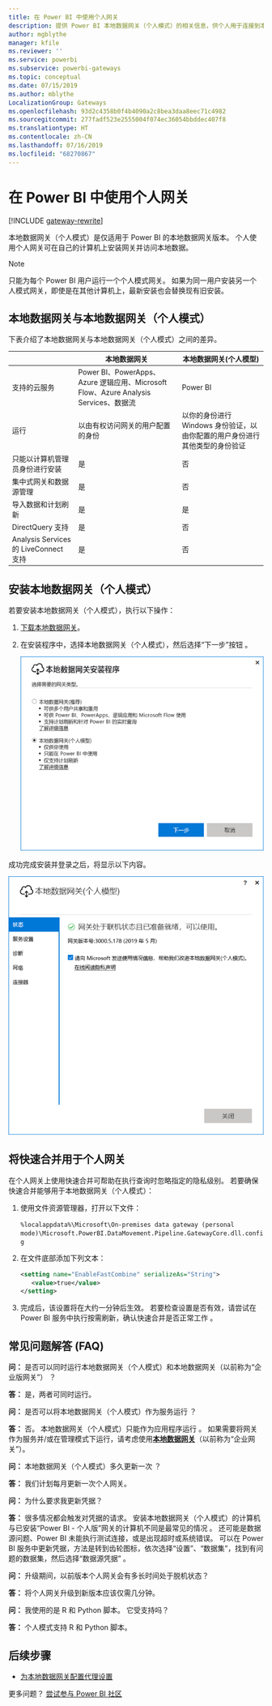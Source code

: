 ```yaml
---
title: 在 Power BI 中使用个人网关
description: 提供 Power BI 本地数据网关（个人模式）的相关信息，供个人用于连接到本地数据。
author: mgblythe
manager: kfile
ms.reviewer: ''
ms.service: powerbi
ms.subservice: powerbi-gateways
ms.topic: conceptual
ms.date: 07/15/2019
ms.author: mblythe
LocalizationGroup: Gateways
ms.openlocfilehash: 93d2c4358b0f4b4090a2c8bea3daa8eec71c4982
ms.sourcegitcommit: 277fadf523e2555004f074ec36054bbddec407f8
ms.translationtype: HT
ms.contentlocale: zh-CN
ms.lasthandoff: 07/16/2019
ms.locfileid: "68270867"
---
```

# <a name="use-personal-gateways-in-power-bi"></a>在 Power BI 中使用个人网关

[!INCLUDE [gateway-rewrite](includes/gateway-rewrite.md)]

本地数据网关（个人模式）是仅适用于 Power BI 的本地数据网关版本。 个人使用个人网关可在自己的计算机上安装网关并访问本地数据。

> [!NOTE]
> 只能为每个 Power BI 用户运行一个个人模式网关。 如果为同一用户安装另一个人模式网关，即使是在其他计算机上，最新安装也会替换现有旧安装。

## <a name="on-premises-data-gateway-vs-on-premises-data-gateway-personal-mode"></a>本地数据网关与本地数据网关（个人模式）

下表介绍了本地数据网关与本地数据网关（个人模式）之间的差异。

|   |本地数据网关 | 本地数据网关(个人模型) |
| ---- | ---- | ---- |
|支持的云服务 |Power BI、PowerApps、Azure 逻辑应用、Microsoft Flow、Azure Analysis Services、数据流 |Power BI |
|运行 |以由有权访问网关的用户配置的身份 |以你的身份进行 Windows 身份验证，以由你配置的用户身份进行其他类型的身份验证 |
|只能以计算机管理员身份进行安装 |是 |否 |
|集中式网关和数据源管理 |是 |否 |
|导入数据和计划刷新 |是 |是 |
|DirectQuery 支持 |是 |否 |
|Analysis Services 的 LiveConnect 支持 |是 |否 |

## <a name="install-the-on-premises-data-gateway-personal-mode"></a>安装本地数据网关（个人模式）

若要安装本地数据网关（个人模式），执行以下操作：

1. [下载本地数据网关](https://go.microsoft.com/fwlink/?LinkId=820925&clcid=0x409)。

2. 在安装程序中，选择本地数据网关（个人模式），然后选择“下一步”按钮  。

   ![选择本地数据网关（个人模式）](media/service-gateway-personal-mode/personal-gateway-select.png)

成功完成安装并登录之后，将显示以下内容。

![本地数据网关（个人模式）已成功](media/service-gateway-personal-mode/personal-gateway-complete.png)

## <a name="using-fast-combine-with-the-personal-gateway"></a>将快速合并用于个人网关

在个人网关上使用快速合并可帮助在执行查询时忽略指定的隐私级别。 若要确保快速合并能够用于本地数据网关（个人模式）：

1. 使用文件资源管理器，打开以下文件：

   `%localappdata%\Microsoft\On-premises data gateway (personal mode)\Microsoft.PowerBI.DataMovement.Pipeline.GatewayCore.dll.config`

2. 在文件底部添加下列文本：

    ```xml
    <setting name="EnableFastCombine" serializeAs="String">
       <value>true</value>
    </setting>
    ```

3. 完成后，该设置将在大约一分钟后生效。 若要检查设置是否有效，请尝试在 Power BI 服务中执行按需刷新，确认快速合并是否正常工作   。

## <a name="frequently-asked-questions-faq"></a>常见问题解答 (FAQ)

**问：** 是否可以同时运行本地数据网关（个人模式）和本地数据网关（以前称为“企业版网关”）   ？
  
**答：** 是，两者可同时运行。

**问：** 是否可以将本地数据网关（个人模式）作为服务运行  ？
  
**答：** 否。 本地数据网关（个人模式）只能作为应用程序运行  。 如果需要将网关作为服务并/或在管理模式下运行，请考虑使用[**本地数据网关**](/data-integration/gateway/service-gateway-onprem)（以前称为“企业网关”）。

**问：** 本地数据网关（个人模式）多久更新一次  ？
  
**答：** 我们计划每月更新一次个人网关。

**问：** 为什么要求我更新凭据？
  
**答：** 很多情况都会触发对凭据的请求。 安装本地数据网关（个人模式）的计算机与已安装“Power BI - 个人版”网关的计算机不同是最常见的情况   。 还可能是数据源问题、Power BI 未能执行测试连接，或是出现超时或系统错误。 可以在 Power BI 服务中更新凭据，方法是转到齿轮图标，依次选择“设置”、“数据集”，找到有问题的数据集，然后选择“数据源凭据”      。

**问：** 升级期间，以前版本个人网关会有多长时间处于脱机状态？
  
**答：** 将个人网关升级到新版本应该仅需几分钟。

**问：** 我使用的是 R 和 Python 脚本。 它受支持吗？
  
**答：** 个人模式支持 R 和 Python 脚本。

## <a name="next-steps"></a>后续步骤

* [为本地数据网关配置代理设置](/data-integration/gateway/service-gateway-proxy)  

更多问题？ [尝试参与 Power BI 社区](http://community.powerbi.com/)

